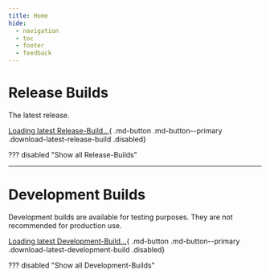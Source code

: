```yaml
---
title: Home
hide:
  - navigation
  - toc
  - footer
  - feedback
---
```

<style>
  .disabled,
  details.disabled {
    pointer-events: none;
    opacity: 0.5;
    }
</style>
<script defer type="text/javascript" src="../_webCode/js/downloads.js"></script>

# Release Builds
The latest release.
 
[Loading latest Release-Build...](#){ .md-button .md-button--primary .download-latest-release-build .disabled}

??? disabled "Show all Release-Builds"
    <div class="grid cards" id="download-all-release-build" markdown>
    </div>

---

# Development Builds
Development builds are available for testing purposes. They are not recommended for production use.
 
[Loading latest Development-Build...](#){ .md-button .md-button--primary .download-latest-development-build .disabled}

??? disabled "Show all Development-Builds" 
    <div class="grid cards" id="download-all-development-build" markdown>
    </div>
